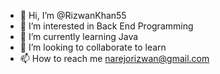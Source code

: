 - 👋 Hi, I’m @RizwanKhan55
- 👀 I’m interested in Back End Programming 
- 🌱 I’m currently learning Java
- 💞️ I’m looking to collaborate to learn
- 📫 How to reach me narejorizwan@gmail.com

<!---
RizwanKhan55/RizwanKhan55 is a ✨ special ✨ repository because its `README.md` (this file) appears on your GitHub profile.
You can click the Preview link to take a look at your changes.
--->
